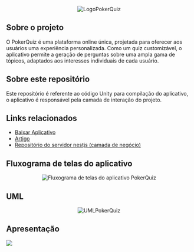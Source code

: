 <p align="center"><img src="https://i.imgur.com/oSGeHGh.png" alt="LogoPokerQuiz"/></p>

## Sobre o projeto

  O PokerQuiz é uma plataforma online única, projetada para oferecer aos usuários uma experiência personalizada. Como um quiz customizável, o aplicativo permite a geração de perguntas sobre uma ampla gama de tópicos, adaptados aos interesses individuais de cada usuário.

## Sobre este repositório

  Este repositório é referente ao código Unity para compilação do aplicativo, o aplicativo é responsável pela camada de interação do projeto.

## Links relacionados

  * [Baixar Aplicativo](https://github.com/RafaelTrust/PokerQuiz_Final/releases/)
  * [Artigo](https://docs.google.com/document/d/1AOFWz-7unNTdwh4U4K0Q8FOt1PKcmFECIMrZK7ysV_w/edit)
  * [Repositório do servidor nestjs (camada de negócio)](https://github.com/RafaelTrust/PokerQuizRep)

## Fluxograma de telas do aplicativo

<p align="center"><img src="https://i.imgur.com/2SgpuLD.jpeg" alt="Fluxograma de telas do aplicativo PokerQuiz"/></p>

## UML

<p align="center"><img src="https://i.imgur.com/zwIgbPG.jpeg" alt="UMLPokerQuiz"/></p>

## Apresentação

[![](https://i.imgur.com/pvKd7Jk.png)](https://www.youtube.com/watch?v=LsCjHyRAMgA)
